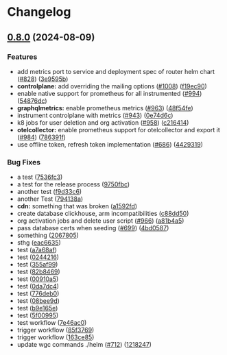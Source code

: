 # Changelog

## [0.8.0](https://github.com/wundergraph/cosmo/compare/helm-cosmo-v0.7.0...helm-cosmo@0.8.0) (2024-08-09)


### Features

* add metrics port to service and deployment spec of router helm chart ([#828](https://github.com/wundergraph/cosmo/issues/828)) ([3e9595b](https://github.com/wundergraph/cosmo/commit/3e9595b3b1ee99c8d7baadf19b42cff8b95a7a43))
* **controlplane:** add overriding the mailing options ([#1008](https://github.com/wundergraph/cosmo/issues/1008)) ([f19ec90](https://github.com/wundergraph/cosmo/commit/f19ec90ca2cb2259384c2119291c43d4b5bcd11e))
* enable native support for prometheus for all instrumented ([#994](https://github.com/wundergraph/cosmo/issues/994)) ([54876dc](https://github.com/wundergraph/cosmo/commit/54876dc69fd98259463e6514c6c02e2b006ac807))
* **graphqlmetrics:** enable prometheus metrics ([#963](https://github.com/wundergraph/cosmo/issues/963)) ([48f54fe](https://github.com/wundergraph/cosmo/commit/48f54fed6444fd6ffc25a86fe45225b717fabca4))
* instrument controlplane with metrics ([#943](https://github.com/wundergraph/cosmo/issues/943)) ([0e74d6c](https://github.com/wundergraph/cosmo/commit/0e74d6c9c7699a335bb56d74bfc0cf3b2fdbc70e))
* k8 jobs for user deletion and org activation ([#958](https://github.com/wundergraph/cosmo/issues/958)) ([c216414](https://github.com/wundergraph/cosmo/commit/c216414fac9e582548073e87cfeb1c795315122a))
* **otelcollector:** enable prometheus support for otelcollector and export it ([#984](https://github.com/wundergraph/cosmo/issues/984)) ([786391f](https://github.com/wundergraph/cosmo/commit/786391fc48def4648558042ef2cb05c99b010a7e))
* use offline token, refresh token implementation ([#686](https://github.com/wundergraph/cosmo/issues/686)) ([4429319](https://github.com/wundergraph/cosmo/commit/442931935e979f53b0b093fbad217a2c91807f8e))


### Bug Fixes

* a test ([7536fc3](https://github.com/wundergraph/cosmo/commit/7536fc396ec82a82a25111782d3dd116394d3e1f))
* a test for the release process ([9750fbc](https://github.com/wundergraph/cosmo/commit/9750fbcd8001f98332e798ffcfb4b479627afd2b))
* another test ([f9d33c6](https://github.com/wundergraph/cosmo/commit/f9d33c63d399091f178e69c8afaa73976b034e97))
* another Test ([794138a](https://github.com/wundergraph/cosmo/commit/794138aea63b234c2229a1195802ab4d1ac7cdb2))
* **cdn:** something that was broken ([a1592fd](https://github.com/wundergraph/cosmo/commit/a1592fd531627d545ef581bb473be7a9a353e2ab))
* create database clickhouse, arm incompatibilities ([c88dd50](https://github.com/wundergraph/cosmo/commit/c88dd507318334d40e9352a69a5df32d047d94f4))
* org activation jobs and delete user script ([#966](https://github.com/wundergraph/cosmo/issues/966)) ([a81b4a5](https://github.com/wundergraph/cosmo/commit/a81b4a57ab5702703fd6218d90c200c5a8a543f5))
* pass database certs when seeding ([#699](https://github.com/wundergraph/cosmo/issues/699)) ([4bd0587](https://github.com/wundergraph/cosmo/commit/4bd0587e2a052cec597d9af2c1255fd041c3c239))
* something ([2067805](https://github.com/wundergraph/cosmo/commit/206780534ed9e70e92b23f62e2c0ad0b82861e82))
* sthg ([eac6635](https://github.com/wundergraph/cosmo/commit/eac66359bef73820468135d70fa4b6390b7da7b6))
* test ([a7a68af](https://github.com/wundergraph/cosmo/commit/a7a68af6220c0ea51bde631546426b2d4c250f37))
* test ([0244216](https://github.com/wundergraph/cosmo/commit/02442164c4ee83795748d3ec3b9be24782c59a24))
* test ([355af99](https://github.com/wundergraph/cosmo/commit/355af995fbe41636aeb71917aed00234256aaaa2))
* test ([82b8469](https://github.com/wundergraph/cosmo/commit/82b8469448dd5d78fe336a11465b14e24fc2487b))
* test ([00910a5](https://github.com/wundergraph/cosmo/commit/00910a503ea27c0b19766ecb52f9e235d0e173bb))
* test ([0da7dc4](https://github.com/wundergraph/cosmo/commit/0da7dc4766de2dbe5a4b1e0ed323c083d6b0cd45))
* test ([776deb0](https://github.com/wundergraph/cosmo/commit/776deb05dd47aca1d8ca8e01432c09fcb4598a6c))
* test ([08bee9d](https://github.com/wundergraph/cosmo/commit/08bee9d670fcc9c408e9d1f6c95458031016a001))
* test ([b9e165e](https://github.com/wundergraph/cosmo/commit/b9e165e10c6813f4bcd8ecbf64b98a70f20200bc))
* test ([5f00995](https://github.com/wundergraph/cosmo/commit/5f009958083c2ba5a129e7623ad7da6a3bf3d7c1))
* test workflow ([7e46ac0](https://github.com/wundergraph/cosmo/commit/7e46ac066bc7a4be2ccb0cb5ef3fa05e6615a6e2))
* trigger workflow ([85f3769](https://github.com/wundergraph/cosmo/commit/85f376980ea5f48601f7c266c1b50179f975d38b))
* trigger workflow ([163ce85](https://github.com/wundergraph/cosmo/commit/163ce8572655d83d6dd1d37668a938fde6733525))
* update wgc commands ./helm ([#712](https://github.com/wundergraph/cosmo/issues/712)) ([1218247](https://github.com/wundergraph/cosmo/commit/1218247b89406b7df4d5e1d16cf0a231faf3c138))
